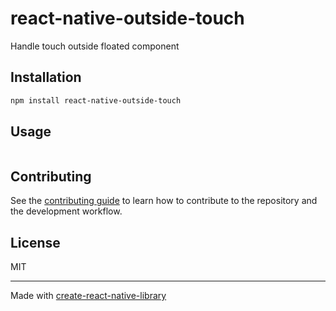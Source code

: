 # react-native-outside-touch
Handle touch outside floated component
## Installation

```sh
npm install react-native-outside-touch
```

## Usage

```js
```

## Contributing

See the [contributing guide](CONTRIBUTING.md) to learn how to contribute to the repository and the development workflow.

## License

MIT

---

Made with [create-react-native-library](https://github.com/callstack/react-native-builder-bob)
